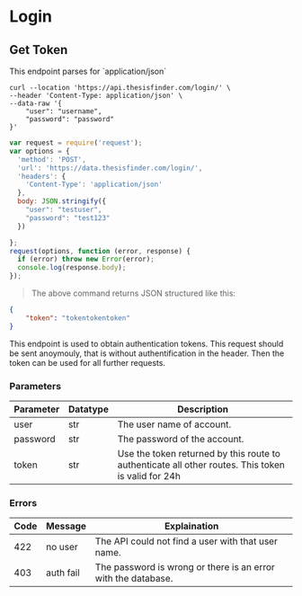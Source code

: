 # Login

## Get Token

<aside class="notice">
This endpoint parses for `application/json`
</aside>


```shell
curl --location 'https://api.thesisfinder.com/login/' \
--header 'Content-Type: application/json' \
--data-raw '{
	"user": "username",
	"password": "password"
}'
```

```javascript
var request = require('request');
var options = {
  'method': 'POST',
  'url': 'https://data.thesisfinder.com/login/',
  'headers': {
    'Content-Type': 'application/json'
  },
  body: JSON.stringify({
    "user": "testuser",
    "password": "test123"
  })

};
request(options, function (error, response) {
  if (error) throw new Error(error);
  console.log(response.body);
});
```

> The above command returns JSON structured like this:

```json
{
    "token": "tokentokentoken"
}
```

This endpoint is used to obtain authentication tokens. This request should be sent anoymouly, that is without authentification in the header. Then the token can be used for all further requests.

### Parameters
Parameter | Datatype | Description
--------- | ------- | -----------
user | str | The user name of account.
password | str | The password of the account.
token | str | Use the token returned by this route to authenticate all other routes. This token is valid for 24h

### Errors
Code | Message | Explaination
--------- | ------- | -----------
422 | no user | The API could not find a user with that user name.
403 | auth fail | The password is wrong or there is an error with the database.
